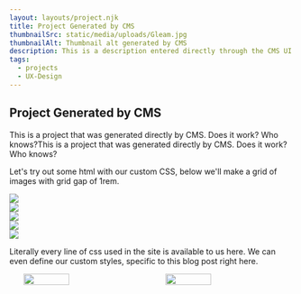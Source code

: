 ```yaml
---
layout: layouts/project.njk
title: Project Generated by CMS
thumbnailSrc: static/media/uploads/Gleam.jpg
thumbnailAlt: Thumbnail alt generated by CMS
description: This is a description entered directly through the CMS UI.
tags:
  - projects
  - UX-Design
---
```

<div class="stack">
  <h2>Project Generated by CMS</h2>
  <p>This is a project that was generated directly by CMS. Does it work? Who knows?This is a project that was generated directly by CMS. Does it work? Who knows?</p>
  <p>Let's try out some html with our custom CSS, below we'll make a grid of images with grid gap of 1rem.</p>

  <div class="grid gap:s0">
    <article class="frame-square">
      <img src="https://picsum.photos/800/400">
    </article>
    <article class="frame-square">
      <img src="https://picsum.photos/800">
    </article >
    <article class="frame-square">
      <img src="https://picsum.photos/800">
    </article>
    <article class="frame-square">
      <img src="https://picsum.photos/800">
    </article>
    <article class="frame-square">
      <img src="https://picsum.photos/800">
    </article>
  </div>

  <p> Literally every line of css used in the site is available to us here. We can even define our custom styles, specific to this blog post right here.</p>

  <style>
    .random-flex-container-lol {
      display: flex;
      justify-content: space-around;
    }

    .random-flex-container-lol > * {
      width: 40%;
    }
  </style>

  <div class="random-flex-container-lol">
    <img src="https://picsum.photos/800">
    <img src="https://picsum.photos/800">
  </div>
</div>
